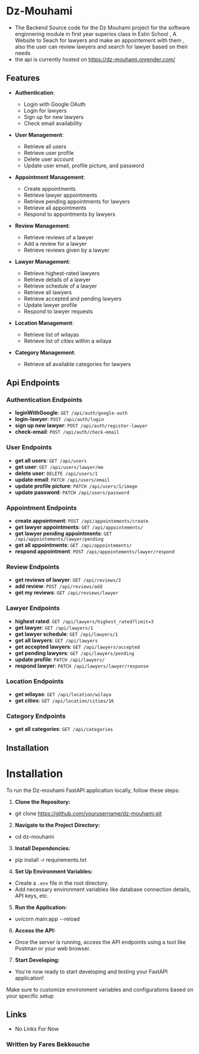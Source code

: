# Dz-Mouhami

- The Backend Source code for the Dz Mouhami project for the software enginnering module in first year superios class in Estin School , A Website to Seach for lawyers and make an appointement with them , also  the user can review lawyers and search for lawyer based on their needs
- the api is currently hosted on <https://dz-mouhami.onrender.com/>

## Features

- **Authentication**:
  - Login with Google OAuth
  - Login for lawyers
  - Sign up for new lawyers
  - Check email availability
  
- **User Management**:
  - Retrieve all users
  - Retrieve user profile
  - Delete user account
  - Update user email, profile picture, and password
  
- **Appointment Management**:
  - Create appointments
  - Retrieve lawyer appointments
  - Retrieve pending appointments for lawyers
  - Retrieve all appointments
  - Respond to appointments by lawyers
  
- **Review Management**:
  - Retrieve reviews of a lawyer
  - Add a review for a lawyer
  - Retrieve reviews given by a lawyer
  
- **Lawyer Management**:
  - Retrieve highest-rated lawyers
  - Retrieve details of a lawyer
  - Retrieve schedule of a lawyer
  - Retrieve all lawyers
  - Retrieve accepted and pending lawyers
  - Update lawyer profile
  - Respond to lawyer requests
  
- **Location Management**:
  - Retrieve list of wilayas
  - Retrieve list of cities within a wilaya
  
- **Category Management**:
  - Retrieve all available categories for lawyers

## Api Endpoints

### Authentication Endpoints

- **loginWithGoogle**: `GET /api/auth/google-auth`
- **login-lawyer**: `POST /api/auth/login`
- **sign up new lawyer**: `POST /api/auth/register-lawyer`
- **check-email**: `POST /api/auth/check-email`

### User Endpoints

- **get all users**: `GET /api/users`
- **get user**: `GET /api/users/lawyer/me`
- **delete user**: `DELETE /api/users/1`
- **update email**: `PATCH /api/users/email`
- **update profile picture**: `PATCH /api/users/1/image`
- **update password**: `PATCH /api/users/password`

### Appointment Endpoints

- **create appointment**: `POST /api/appointements/create`
- **get lawyer appointments**: `GET /api/appointements/`
- **get lawyer pending appointments**: `GET /api/appointements/lawyer/pending`
- **get all appointments**: `GET /api/appointements/`
- **respond appointment**: `POST /api/appointements/lawyer/respond`

### Review Endpoints

- **get reviews of lawyer**: `GET /api/reviews/3`
- **add review**: `POST /api/reviews/add`
- **get my reviews**: `GET /api/reviews/lawyer`

### Lawyer Endpoints

- **highest rated**: `GET /api/lawyers/highest_rated?limit=3`
- **get lawyer**: `GET /api/lawyers/1`
- **get lawyer schedule**: `GET /api/lawyers/1`
- **get all lawyers**: `GET /api/lawyers`
- **get accepted lawyers**: `GET /api/lawyers/accepted`
- **get pending lawyers**: `GET /api/lawyers/pending`
- **update profile**: `PATCH /api/lawyers/`
- **respond lawyer**: `PATCH /api/lawyers/lawyer/response`

### Location Endpoints

- **get wilayas**: `GET /api/location/wilaya`
- **get cities**: `GET /api/location/cities/16`

### Category Endpoints

- **get all categories**: `GET /api/categories`

## Installation

# Installation

To run the Dz-mouhami FastAPI application locally, follow these steps:

1. **Clone the Repository:**

- git clone <https://github.com/yourusername/dz-mouhami.git>

2. **Navigate to the Project Directory:**

- cd dz-mouhami

3. **Install Dependencies:**

- pip install -r requirements.txt

4. **Set Up Environment Variables:**

- Create a `.env` file in the root directory.
- Add necessary environment variables like database connection details, API keys, etc.

5. **Run the Application:**

- uvicorn main:app --reload

6. **Access the API:**

- Once the server is running, access the API endpoints using a tool like Postman or your web browser.

7. **Start Developing:**

- You're now ready to start developing and testing your FastAPI application!

Make sure to customize environment variables and configurations based on your specific setup

## Links

- No Links For Now

### Written by Fares Bekkouche
